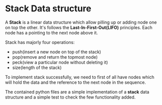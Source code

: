 # Stack Data structure
A __Stack__ is a linear data structure which allow pilling up or adding node one on top the other. It's follows the 
**Last-In-First-Out(LIFO)** principles. Each node has a pointing to the next node above it.

Stack has majorly four operations: 
- push(insert a new node on top of the stack)
- pop(remove and return the topmost node)
- peck(view a particular node without deleting it)
- size(length of the stack)

To implement stack successfully, we need to first of all have nodes which
will hold the data and the reference
to the next node in the sequence. 

The contained python files are a simple implementation of a __stack__ data structure and a simple test to check the 
few functionality added.